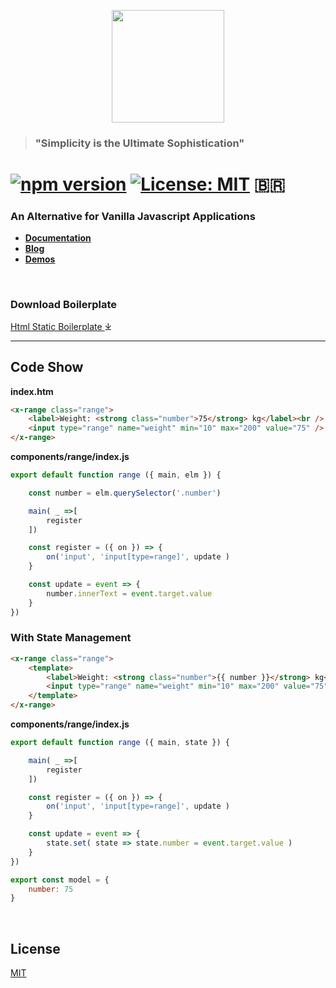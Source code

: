 <p align="center">
  <img  src="https://jails-org.github.io/images/logo.svg" width="180" />
</p>

> ### "Simplicity is the Ultimate Sophistication"

# [![npm version](https://badge.fury.io/js/jails-js.svg?v4)](https://badge.fury.io/js/jails-js)  [![License: MIT](https://img.shields.io/badge/License-MIT-yellow.svg)](https://opensource.org/licenses/MIT) 🇧🇷

### An Alternative for Vanilla Javascript Applications <br />
- [**Documentation**](https://jails-org.github.io) 
- [**Blog**](https://medium.com/jails-org)
- [**Demos**](https://codesandbox.io/search?query=jails-js)

<br />

### Download Boilerplate
[ Html Static Boilerplate ](https://github.com/jails-org/Boilerplate/archive/master.zip) ⤓

---
## Code Show

**index.htm**

```html
<x-range class="range">
    <label>Weight: <strong class="number">75</strong> kg</label><br />
    <input type="range" name="weight" min="10" max="200" value="75" />
</x-range>
```

**components/range/index.js**

```js
export default function range ({ main, elm }) {

    const number = elm.querySelector('.number')

    main( _ =>[
        register
    ])

    const register = ({ on }) => {
        on('input', 'input[type=range]', update )
    }

    const update = event => {
        number.innerText = event.target.value
    }
})
```

### With State Management

```html
<x-range class="range">
    <template>
        <label>Weight: <strong class="number">{{ number }}</strong> kg</label><br />
        <input type="range" name="weight" min="10" max="200" value="75" data-static />
    </template>
</x-range>
```

**components/range/index.js**

```js
export default function range ({ main, state }) {

    main( _ =>[
        register
    ])

    const register = ({ on }) => {
        on('input', 'input[type=range]', update )
    }

    const update = event => {
		state.set( state => state.number = event.target.value )
    }
})

export const model = {
    number: 75
}
```
<br />

## License
[MIT](http://opensource.org/licenses/MIT)
